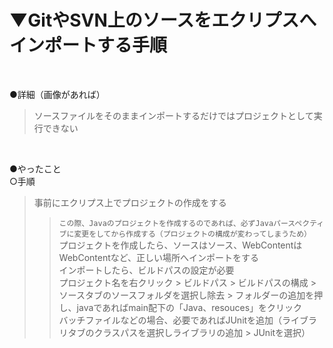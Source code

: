 # ▼GitやSVN上のソースをエクリプスへインポートする手順<br>
<br>

●詳細（画像があれば）<br>
>ソースファイルをそのままインポートするだけではプロジェクトとして実行できない<br>
<br>

●やったこと<br>
○手順<br>
>事前にエクリプス上でプロジェクトの作成をする<br>
>>`この際、Javaのプロジェクトを作成するのであれば、必ずJavaパースペクティブに変更をしてから作成する（プロジェクトの構成が変わってしまうため）`<br>
>プロジェクトを作成したら、ソースはソース、WebContentはWebContentなど、正しい場所へインポートをする<br>
>インポートしたら、ビルドパスの設定が必要<br>
>>プロジェクト名を右クリック > ビルドパス > ビルドパスの構成 > ソースタブのソースフォルダを選択し除去 > フォルダーの追加を押し、javaであればmain配下の「Java、resouces」をクリック<br>
>>バッチファイルなどの場合、必要であればJUnitを追加（ライブラリタブのクラスパスを選択しライブラリの追加 > JUnitを選択）<br>
<br>

